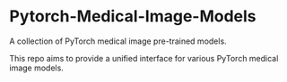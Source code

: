 # Pytorch-Medical-Image-Models

A collection of PyTorch medical image pre-trained models. 

This repo aims to provide a unified interface for various PyTorch medical image models. 
